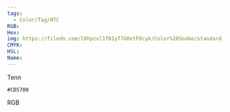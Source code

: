 ```yaml
---
tags:
  - Color/Tag/NTC
RGB:
Hex:
img: https://filedn.com/l0hpzxl1f01yT7GHxtF8cyk/Color%20Snake/standard_csv_to_svg/CD5700.svg
CMYK:
HSL:
Name:
---
```

Tenn
```palette
#CD5700
```
RGB
